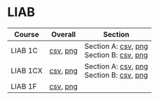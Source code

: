 # LIAB

| Course | Overall | Section |
| ------ | ------- | ------- |
| LIAB 1C | [csv](https://github.com/UCSD-Historical-Enrollment-Data/2024Spring/blob/main/overall/LIAB%201C.csv), [png](https://raw.githubusercontent.com/UCSD-Historical-Enrollment-Data/2024Spring/main/plot_overall/LIAB%201C.png) | Section A: [csv](https://github.com/UCSD-Historical-Enrollment-Data/2024Spring/blob/main/section/LIAB%201C_A.csv), [png](https://raw.githubusercontent.com/UCSD-Historical-Enrollment-Data/2024Spring/main/plot_section/LIAB%201C_A.png)<br>Section B: [csv](https://github.com/UCSD-Historical-Enrollment-Data/2024Spring/blob/main/section/LIAB%201C_B.csv), [png](https://raw.githubusercontent.com/UCSD-Historical-Enrollment-Data/2024Spring/main/plot_section/LIAB%201C_B.png) |
| LIAB 1CX | [csv](https://github.com/UCSD-Historical-Enrollment-Data/2024Spring/blob/main/overall/LIAB%201CX.csv), [png](https://raw.githubusercontent.com/UCSD-Historical-Enrollment-Data/2024Spring/main/plot_overall/LIAB%201CX.png) | Section A: [csv](https://github.com/UCSD-Historical-Enrollment-Data/2024Spring/blob/main/section/LIAB%201CX_A.csv), [png](https://raw.githubusercontent.com/UCSD-Historical-Enrollment-Data/2024Spring/main/plot_section/LIAB%201CX_A.png)<br>Section B: [csv](https://github.com/UCSD-Historical-Enrollment-Data/2024Spring/blob/main/section/LIAB%201CX_B.csv), [png](https://raw.githubusercontent.com/UCSD-Historical-Enrollment-Data/2024Spring/main/plot_section/LIAB%201CX_B.png) |
| LIAB 1F | [csv](https://github.com/UCSD-Historical-Enrollment-Data/2024Spring/blob/main/overall/LIAB%201F.csv), [png](https://raw.githubusercontent.com/UCSD-Historical-Enrollment-Data/2024Spring/main/plot_overall/LIAB%201F.png) |  |
